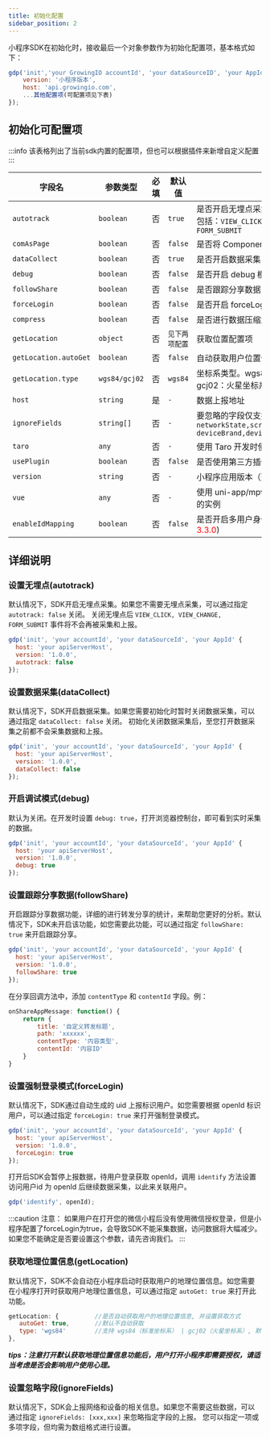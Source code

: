 ```yaml
---
title: 初始化配置
sidebar_position: 2
---
```


小程序SDK在初始化时，接收最后一个对象参数作为初始化配置项，基本格式如下：

```javascript
gdp('init','your GrowingIO accountId', 'your dataSourceID', 'your AppId', {
    version: '小程序版本',
    host: 'api.growingio.com',
    ...其他配置项(可配置项见下表)
});
```

## 初始化可配置项
:::info
该表格列出了当前sdk内置的配置项，但也可以根据插件来新增自定义配置
:::

| **字段名**            | **参数类型**  | **必填** | **默认值**     | **说明**                                                                                                           |
| --------------------- | ------------- | -------- | -------------- | ------------------------------------------------------------------------------------------------------------------ |
| `autotrack`           | `boolean`     | 否       | `true`         | 是否开启无埋点采集<br />包括：`VIEW_CLICK, VIEW_CHANGE, FORM_SUBMIT`                                           |
| `comAsPage`           | `boolean`     | 否       | `false`        | 是否将 Component 当做 Page 处理                                                                                    |
| `dataCollect`         | `boolean`     | 否       | `true`         | 是否开启数据采集                                                                                                   |
| `debug`               | `boolean`     | 否       | `false`        | 是否开启 debug 模式                                                                                                |
| `followShare`         | `boolean`     | 否       | `false`         | 是否跟踪分享数据                                                                                                   |
| `forceLogin`          | `boolean`     | 否       | `false`        | 是否开启 forceLogin 强制登录模式                                                                                   |
| `compress`        | `boolean`      | 否           | `false`             | 是否进行数据压缩加密   |
| `getLocation`         | `object`      | 否       | `见下两项配置` | 获取位置配置项                                                                                                     |
| `getLocation.autoGet` | `boolean`     | 否       | `false`        | 自动获取用户位置信息（需要用户授权）                                                                               |
| `getLocation.type`    | `wgs84/gcj02` | 否       | `wgs84`        | 坐标系类型。wgs84：标准坐标系；gcj02：火星坐标系                                                                   |
| `host`                | `string`      | 是       | `-`            | 数据上报地址                                                                                                       |
| `ignoreFields`        | `string[]`    | 否       | `-`            | 要忽略的字段仅支持以下字段:<br />`networkState,screenHeight,screenWidth`<br />`deviceBrand,deviceModel,deviceType` |
| `taro`                | `any`         | 否       | `-`            | 使用 Taro 开发时使用的实例                                                                                         |
| `usePlugin`           | `boolean`     | 否       | `false`        | 是否使用第三方插件                                                                                                 |
| `version`             | `string`      | 否       | `-`            | 小程序应用版本（建议填写)                                                                                          |
| `vue`                 | `any`         | 否       | `-`            | 使用 uni-app/mpvue/WePY 开发时使用的实例                                                                           |
| `enableIdMapping` | `boolean` | 否 | `false` | 是否开启多用户身份上报(SDK版本<font color='red'>>= 3.3.0</font>)  |
## 详细说明

### 设置无埋点(autotrack)

默认情况下，SDK开启无埋点采集。如果您不需要无埋点采集，可以通过指定 `autotrack: false` 关闭。
关闭无埋点后 `VIEW_CLICK, VIEW_CHANGE, FORM_SUBMIT` 事件将不会再被采集和上报。
```js
gdp('init', 'your accountId', 'your dataSourceId', 'your AppId' {
  host: 'your apiServerHost',
  version: '1.0.0',
  autotrack: false  
});
```
### 设置数据采集(dataCollect)

默认情况下，SDK开启数据采集。如果您需要初始化时暂时关闭数据采集，可以通过指定 `dataCollect: false` 关闭。
初始化关闭数据采集后，至您打开数据采集之前都不会采集数据和上报。
```js
gdp('init', 'your accountId', 'your dataSourceId', 'your AppId' {
  host: 'your apiServerHost',
  version: '1.0.0',
  dataCollect: false  
});
```
### 开启调试模式(debug)

默认为关闭。在开发时设置 `debug: true`，打开浏览器控制台，即可看到实时采集的数据。
```js
gdp('init', 'your accountId', 'your dataSourceId', 'your AppId' {
  host: 'your apiServerHost',
  version: '1.0.0',
  debug: true  
});
```
### 设置跟踪分享数据(followShare)

开启跟踪分享数据功能，详细的进行转发分享的统计，来帮助您更好的分析。默认情况下，SDK未开启该功能，如您需要此功能，可以通过指定 `followShare: true` 来开启跟踪分享。
```js
gdp('init', 'your accountId', 'your dataSourceId', 'your AppId' {
  host: 'your apiServerHost',
  version: '1.0.0',
  followShare: true  
});
```
在分享回调方法中，添加 `contentType` 和 `contentId` 字段。例：
```js
onShareAppMessage: function() {
    return {
        title: '自定义转发标题',
        path: 'xxxxxx',
        contentType: '内容类型',
        contentId: '内容ID'
    }
}
```
### 设置强制登录模式(forceLogin)

默认情况下，SDK通过自动生成的 uid 上报标识用户。如您需要根据 openId 标识用户，可以通过指定 `forceLogin: true` 来打开强制登录模式。
```js
gdp('init', 'your accountId', 'your dataSourceId', 'your AppId' {
  host: 'your apiServerHost',
  version: '1.0.0',
  forceLogin: true  
});
```
打开后SDK会暂停上报数据，待用户登录获取 openId，调用 `identify` 方法设置 访问用户id 为 openId 后继续数据采集，以此来关联用户。

```js
gdp('identify', openId);
```

:::caution 注意：
如果用户在打开您的微信小程后没有使用微信授权登录，但是小程序配置了forceLogin为true，会导致SDK不能采集数据，访问数据将大幅减少。如果您不能确定是否要设置这个参数，请先咨询我们。
:::

### 获取地理位置信息(getLocation)

默认情况下，SDK不会自动在小程序启动时获取用户的地理位置信息。如您需要在小程序打开时获取用户地理位置信息，可以通过指定 `autoGet: true` 来打开此功能。
```js
getLocation: {          //是否自动获取用户的地理位置信息, 并设置获取方式
   autoGet: true,       //默认不自动获取
   type: 'wgs84'        //支持 wgs84（标准坐标系） | gcj02（火星坐标系）, 默认wgs84
},
```
***tips：注意打开默认获取地理位置信息功能后，用户打开小程序即需要授权，请适当考虑是否会影响用户使用心理。***

<!-- 如果您默认没有打开此功能，当用户访问至某一功能需要位置信息时，可以手动调用地理位置接口，自动补发VISIT，采集位置信息，提升用户地域分布的分析准确性。
```js
gdp('getLocation');      // 获取用户的地理位置信息并上报
``` -->

### 设置忽略字段(ignoreFields)

默认情况下，SDK会上报网络和设备的相关信息。如果您不需要这些数据，可以通过指定 `ignoreFields: [xxx,xxx]` 来忽略指定字段的上报。
您可以指定一项或多项字段，但均需为数组格式进行设置。
